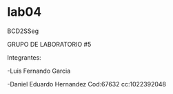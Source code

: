 # lab04
BCD2SSeg

GRUPO DE LABORATORIO #5

Integrantes:

-Luis Fernando Garcia

-Daniel Eduardo Hernandez
Cod:67632
cc:1022392048